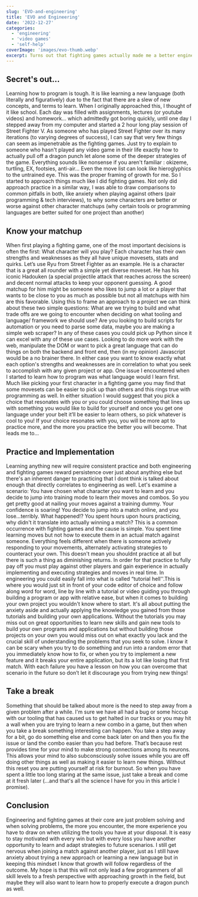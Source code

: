 ```yaml
---
slug: 'EVO-and-engineering'
title: 'EVO and Engineering'
date: '2022-12-27'
categories:
  - 'engineering'
  - 'video games'
  - 'self-help'
coverImage: 'images/evo-thumb.webp'
excerpt: Turns out that fighting games actually made me a better engineer.
---
```


## Secret's out...

Learning how to program is tough. It is like learning a new language (both literally and figuratively) due to the fact that there are a slew of new concepts, and terms to learn. When I originally approached this, I thought of it like school. Each day was filled with assignments, lectures (or youtube videos) and homework... which admittedly got boring quickly, until one day I stepped away from my computer and started a 2 hour long play session of Street Fighter V.
As someone who has played Street Fighter over its many iterations (to varying degrees of success), I can say that very few things can seem as impenetrable as the fighting games. Just try to explain to someone who hasn't played any video game in their life exactly how to actually pull off a dragon punch let alone some of the deeper strategies of the game. Everything sounds like nonsense if you aren't familiar : okizeme, turtling, EX, footsies, anti-air... Even the move list can look like hieroglyphics to the untrained eye.
This was the proper framing of growth for me. So I started to approach things much like I did fighting games. Not only did approach practice in a similar way, I was able to draw comparisons to common pitfalls in both, like anxiety when playing against others (pair programming & tech interviews), to why some characters are better or worse against other character matchups (why certain tools or programming languages are better suited for one project than another)

## Know your matchup

When first playing a fighting game, one of the most important decisions is often the first: What character will you play? Each character has their own strengths and weaknesses as they all have unique movesets, stats and quirks. Let’s use Ryu from Street Fighter as an example. He is a character that is a great all rounder with a simple yet diverse moveset. He has his iconic Hadouken (a special projectile attack that reaches across the screen) and decent normal attacks to keep your opponent guessing. A good matchup for him might be someone who likes to jump a lot or a player that wants to be close to you as much as possible but not all matchups with him are this favorable. Using this to frame an approach to a project we can think about these two simple questions: What are we trying to build and what trade offs are we going to encounter when deciding on what tooling and language/ framework we should use? Are you looking to build scripts for automation or you need to parse some data, maybe you are making a simple web scraper? In any of these cases you could pick up Python since it can excel with any of these use cases. Looking to do more work with the web, manipulate the DOM or want to pick a great language that can do things on both the backend and front end, then (in my opinion) Javascript would be a no brainer there. In either case you want to know exactly what each option's strengths and weaknesses are in correlation to what you seek to accomplish with any given project or app.
One issue I encountered when I started to learn how to program was what language would I learn first. Much like picking your first character in a fighting game you may find that some movesets can be easier to pick up than others and this rings true with programming as well. In either situation I would suggest that you pick a choice that resonates with you or you could choose something that lines up with something you would like to build for yourself and once you get one language under your belt it’ll be easier to learn others, so pick whatever is cool to you! If your choice resonates with you, you will be more apt to practice more, and the more you practice the better you will become. That leads me to…

## Practice and Implementation

Learning anything new will require consistent practice and both engineering and fighting games reward persistence over just about anything else but there's an inherent danger to practicing that I dont think is talked about enough that directly correlates to engineering as well.
Let's examine a scenario:
You have chosen what character you want to learn and you decide to jump into training mode to learn their moves and combos. So you get pretty good at nailing your moves against a training dummy. Your confidence is soaring! You decide to jump into a match online, and you lose…terribly. What happened!? You spent hours upon hours practicing, why didn't it translate into actually winning a match?
This is a common occurrence with fighting games and the cause is simple. You spent time learning moves but not how to execute them in an actual match against someone. Everything feels different when there is someone actively responding to your movements, alternately activating strategies to counteract your own. This doesn't mean you shouldnt practice at all but there is such a thing as diminishing returns. In order for that practice to fully pay off you must play against other players and gain experience in actually implementing and executing strategies and moves in real time.
In engineering you could easily fall into what is called “tutorial hell''.This is where you would just sit in front of your code editor of choice and follow along word for word, line by line with a tutorial or video guiding you through building a program or app with relative ease, but when it comes to building your own project you wouldn't know where to start. It's all about putting the anxiety aside and actually applying the knowledge you gained from those tutorials and building your own applications. Without the tutorials you may miss out on great opportunities to learn new skills and gain new tools to build your own programs and applications but without building those projects on your own you would miss out on what exactly you lack and the crucial skill of understanding the problems that you seek to solve. I know it can be scary when you try to do something and run into a random error that you immediately know how to fix, or when you try to implement a new feature and it breaks your entire application, but its a lot like losing that first match. With each failure you have a lesson on how you can overcome that scenario in the future so don’t let it discourage you from trying new things!

## Take a break

Something that should be talked about more is the need to step away from a given problem after a while. I'm sure we have all had a bug or some hiccup with our tooling that has caused us to get halted in our tracks or you may hit a wall when you are trying to learn a new combo in a game, but then when you take a break something interesting can happen. You take a step away for a bit, go do something else and come back later on and then you fix the issue or land the combo easier than you had before. That’s because rest provides time for your mind to make strong connections among its neurons. This allows your mind to also subconsciously solve issues while you are off doing other things as well as making it easier to learn new things. Without this reset you are putting yourself at risk for burnout. So when you have spent a little too long staring at the same issue, just take a break and come at it fresh later (...and that's all the science I have for you in this article I promise).

## Conclusion

Engineering and fighting games at their core are just problem solving and when solving problems, the more you encounter, the more experience you have to draw on when utilizing the tools you have at your disposal. It is easy to stay motivated with every win but with every loss you have another opportunity to learn and adapt strategies to future scenarios. I still get nervous when joining a match against another player, just as I still have anxiety about trying a new approach or learning a new language but in keeping this mindset I know that growth will follow regardless of the outcome.
My hope is that this will not only lead a few programmers of all skill levels to a fresh perspective with approaching growth in the field, but maybe they will also want to learn how to properly execute a dragon punch as well.
